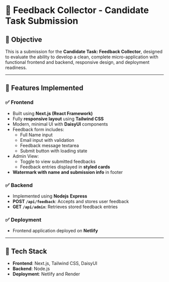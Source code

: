 # 📝 Feedback Collector - Candidate Task Submission

## 📌 Objective

This is a submission for the **Candidate Task: Feedback Collector**, designed to evaluate the ability to develop a clean, complete micro-application with functional frontend and backend, responsive design, and deployment readiness.

---

## 🎯 Features Implemented

### ✅ Frontend

- Built using **Next.js (React Framework)**
- Fully **responsive layout** using **Tailwind CSS**
- Modern, minimal UI with **DaisyUI** components
- Feedback form includes:
  - Full Name input
  - Email input with validation
  - Feedback message textarea
  - Submit button with loading state
- Admin View:
  - Toggle to view submitted feedbacks
  - Feedback entries displayed in **styled cards**
- **Watermark with name and submission info** in footer

### ✅ Backend

- Implemented using **Nodejs** **Express** 
- **POST `/api/feedback`**: Accepts and stores user feedback
- **GET `/api/admin`**: Retrieves stored feedback entries

### ✅ Deployment

- Frontend application deployed on **Netlify**

---

## 🚀 Tech Stack

- **Frontend**: Next.js, Tailwind CSS, DaisyUI
- **Backend**: Node.js  
- **Deployment**: Netlify and Render

